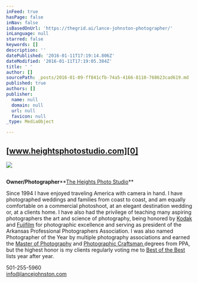 ```yaml
---
inFeed: true
hasPage: false
inNav: false
isBasedOnUrl: 'https://thegrid.ai/lance-johnston-photographer/'
inLanguage: null
starred: false
keywords: []
description: ''
datePublished: '2016-01-11T17:19:14.806Z'
dateModified: '2016-01-11T17:19:05.384Z'
title: ' '
author: []
sourcePath: _posts/2016-01-09-ff841cfb-74a5-4166-8110-768623cad619.md
published: true
authors: []
publisher:
  name: null
  domain: null
  url: null
  favicon: null
_type: MediaObject

---
```

## [www.heightsphotostudio.com][0]
![](https://s3-us-west-2.amazonaws.com/the-grid-img/p/6aa560fed913b7e0f1dcd2bfd89a61073e4216c7.jpg)

## 

**Owner/Photographer****[The Heights Photo Studio][0]**

Since 1994 I have enjoyed traveling America with camera in hand. I have photographed weddings and families from coast to coast, and am equally comfortable on a commercial photoshoot, at an elegant destination wedding or, at a clients home.  I have also had the privilege of teaching many aspiring photographers the art and science of photography, being honored by [Kodak][1] and [Fujifilm][2] for photographic excellence and serving as president of the Arkansas Professional Photographers Association.  I was also named Photographer of the Year by multiple photography associations and earned the [Master of Photography][3] and [Photographic Craftsman ][4]degrees from PPA, but the highest honor is my clients regularly voting me to [Best of the Best][5] lists year after year.

501-255-5960  
info@lancejohnston.com

[0]: https://thegrid.ai/lance-johnston-photographer/
[1]: https://thegrid.ai/links/fb8bd83f-04d4-4456-8865-5cdc0f79264b/
[2]: https://thegrid.ai/lance-johnston-photographer/fuji-masterpiece-award/
[3]: https://thegrid.ai/links/master-of-photography/
[4]: https://thegrid.ai/links/c41629d4-1861-42fc-96c3-cee4588d9e63/
[5]: http://arkansaslife.com/readers-choice/